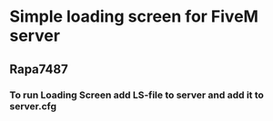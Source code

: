 # Simple loading screen for FiveM server
## Rapa7487
### To run Loading Screen add LS-file to server and add it to server.cfg

